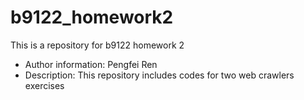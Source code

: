 # b9122_homework2  
This is a repository for b9122 homework 2
* Author information: Pengfei Ren
* Description: This repository includes codes for two web crawlers exercises
